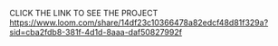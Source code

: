 CLICK THE LINK TO SEE THE PROJECT
https://www.loom.com/share/14df23c10366478a82edcf48d81f329a?sid=cba2fdb8-381f-4d1d-8aaa-daf50827992f

